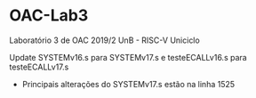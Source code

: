 # OAC-Lab3

Laboratório 3 de OAC 2019/2 UnB - RISC-V Uniciclo

Update SYSTEMv16.s para SYSTEMv17.s e testeECALLv16.s para testeECALLv17.s

- Principais alterações do SYSTEMv17.s estão na linha 1525


